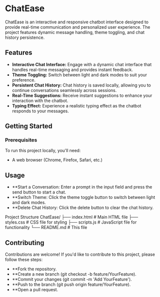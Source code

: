 # ChatEase

ChatEase is an interactive and responsive chatbot interface designed to provide real-time communication and personalized user experience. The project features dynamic message handling, theme toggling, and chat history persistence.

## Features

- **Interactive Chat Interface:** Engage with a dynamic chat interface that handles real-time messaging and provides instant feedback.
- **Theme Toggling:** Switch between light and dark modes to suit your preference.
- **Persistent Chat History:** Chat history is saved locally, allowing you to continue conversations seamlessly across sessions.
- **Real-Time Suggestions:** Receive instant suggestions to enhance your interaction with the chatbot.
- **Typing Effect:** Experience a realistic typing effect as the chatbot responds to your messages.

## Getting Started

### Prerequisites

To run this project locally, you'll need:
- A web browser (Chrome, Firefox, Safari, etc.)

## Usage
- **Start a Conversation: Enter a prompt in the input field and press the send button to start a chat.
- **Switch Theme: Click the theme toggle button to switch between light and dark modes.
- **Delete Chat History: Click the delete button to clear the chat history.

Project Structure
ChatEase/
├── index.html        # Main HTML file
├── styles.css        # CSS file for styling
├── scripts.js        # JavaScript file for functionality
└── README.md         # This file

## Contributing
Contributions are welcome! If you'd like to contribute to this project, please follow these steps:
- **Fork the repository.
- **Create a new branch (git checkout -b feature/YourFeature).
- **Commit your changes (git commit -m 'Add YourFeature').
- **Push to the branch (git push origin feature/YourFeature).
- **Open a pull request.
